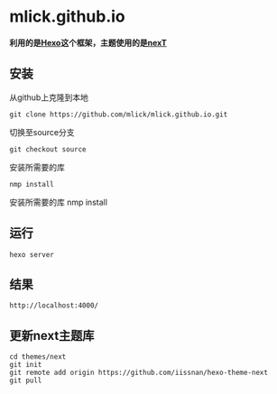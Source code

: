 # mlick.github.io
**利用的是[Hexo](https://github.com/hexojs/hexo)这个框架，主题使用的是[nexT](http://theme-next.iissnan.com/)**
## 安装
从github上克隆到本地
```
git clone https://github.com/mlick/mlick.github.io.git
```
切换至source分支 
```
git checkout source
```

安装所需要的库 
```
nmp install
```
安装所需要的库
    nmp install
## 运行
    hexo server
## 结果
    http://localhost:4000/
## 更新next主题库
```
cd themes/next
git init
git remote add origin https://github.com/iissnan/hexo-theme-next
git pull
```

